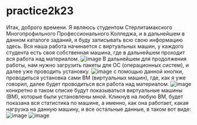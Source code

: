 # practice2k23
Итак, доброго времени. Я являюсь студентом Стерлитамакского Многопрофильного Профессионального Колледжа, и в дальнейшем в данном каталоге заданий, я буду записывать всю свою информацию здесь.
Вся наша работа начинается с виртуальных машин, у каждого студента есть своя собственная машина, где в дальнейшем проходит вся работа над материалом.
![image](https://github.com/wxxkoos/practice2k23/assets/100823878/0423e75d-467d-4597-94ae-5bd593d14cab)
В дальнейшем для продолжения работы, нам нужно загрузить пакеты для ОС (операционных систем), и далее уже проводить установку.
![image](https://github.com/wxxkoos/practice2k23/assets/100823878/5c280866-047b-40ca-8d43-5670f0f710ee) с помощью данной кнопки, проводиться установка сами ВМ (виртуальных машин), где, как я уже говорил, далее будет проводиться вся работа над материалом.
![image](https://github.com/wxxkoos/practice2k23/assets/100823878/c18a59b6-3135-4e67-ae86-211551e715af) конкретно в таком списке будут показываться виртуальные машины (ВМ), которые были установлены мной.
Кликнув на любую ВМ, будет показана вся статистика по машине, а именно, как она работает, какая нагрузка на данную машину, и все остальные данные, в таком вот виде: ![image](https://github.com/wxxkoos/practice2k23/assets/100823878/5843fbcd-2c1e-4201-8dd5-b6682101828b) ![image](https://github.com/wxxkoos/practice2k23/assets/100823878/d4673f44-2257-4c87-8dd0-07dbff3ab7d6)




